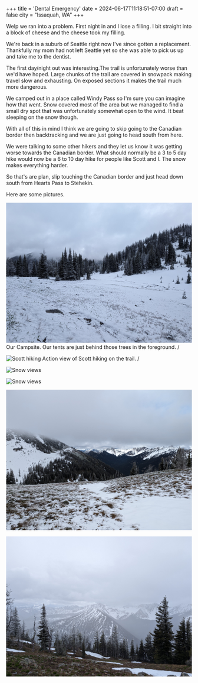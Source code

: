 +++
title = 'Dental Emergency'
date = 2024-06-17T11:18:51-07:00
draft = false
city = "Issaquah, WA"
+++

Welp we ran into a problem. First night in and I lose a filling. I bit straight into a block of cheese and the cheese took my filling. 

We're back in a suburb of Seattle right now I've since gotten a replacement. Thankfully my mom had not left Seattle yet so she was able to pick us up and take me to the dentist. 

The first day/night out was interesting.The trail is unfortunately worse than we'd have hoped. Large chunks of the trail are covered in snowpack making travel slow and exhausting. On exposed sections it makes the trail much more dangerous. 

We camped out in a place called Windy Pass so I'm sure you can imagine how that went. Snow covered most of the area but we managed to find a small dry spot that was unfortunately somewhat open to the wind. It beat sleeping on the snow though.

With all of this in mind I think we are going to skip going to the Canadian border then backtracking and we are just going to head south from here.

We were talking to some other hikers and they let us know it was getting worse towards the Canadian border. What should normally be a 3 to 5 day hike would now be a 6 to 10 day hike for people like Scott and I. The snow makes everything harder. 

So that's are plan, slip touching the Canadian border and just head down south from Hearts Pass to Stehekin.

Here are some pictures.

![Snowed in campsite](/images/campsite.jpg)
Our Campsite. Our tents are just behind those trees in the foreground. /

![Scott hiking ](/images/scott_1.jpg)
Action view of Scott hiking on the trail. /

![Snow views](/images/snow_1.jpg)

![Snow views](/images/snow_2.jpg)

![Snow views](/images/snow_3.jpg)

![Snow views](/images/snow_4.jpg)